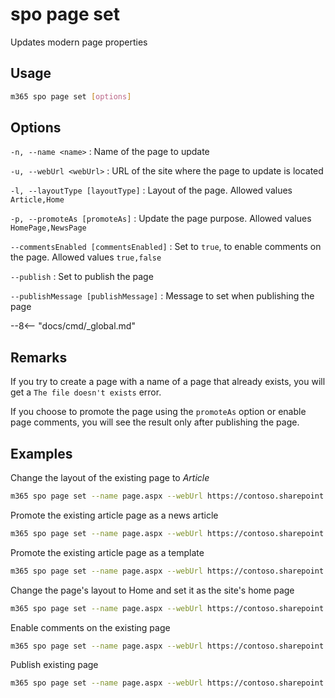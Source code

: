 # spo page set

Updates modern page properties

## Usage

```sh
m365 spo page set [options]
```

## Options

`-n, --name <name>`
: Name of the page to update

`-u, --webUrl <webUrl>`
: URL of the site where the page to update is located

`-l, --layoutType [layoutType]`
: Layout of the page. Allowed values `Article,Home`

`-p, --promoteAs [promoteAs]`
: Update the page purpose. Allowed values `HomePage,NewsPage`

`--commentsEnabled [commentsEnabled]`
: Set to `true`, to enable comments on the page. Allowed values `true,false`

`--publish`
: Set to publish the page

`--publishMessage [publishMessage]`
: Message to set when publishing the page

--8<-- "docs/cmd/_global.md"

## Remarks

If you try to create a page with a name of a page that already exists, you will get a `The file doesn't exists` error.

If you choose to promote the page using the `promoteAs` option or enable page comments, you will see the result only after publishing the page.

## Examples

Change the layout of the existing page to _Article_

```sh
m365 spo page set --name page.aspx --webUrl https://contoso.sharepoint.com/sites/a-team --layoutType Article
```

Promote the existing article page as a news article

```sh
m365 spo page set --name page.aspx --webUrl https://contoso.sharepoint.com/sites/a-team --promoteAs NewsPage
```

Promote the existing article page as a template

```sh
m365 spo page set --name page.aspx --webUrl https://contoso.sharepoint.com/sites/a-team --promoteAs Template
```

Change the page's layout to Home and set it as the site's home page

```sh
m365 spo page set --name page.aspx --webUrl https://contoso.sharepoint.com/sites/a-team --layoutType Home --promoteAs HomePage
```

Enable comments on the existing page

```sh
m365 spo page set --name page.aspx --webUrl https://contoso.sharepoint.com/sites/a-team --commentsEnabled true
```

Publish existing page

```sh
m365 spo page set --name page.aspx --webUrl https://contoso.sharepoint.com/sites/a-team --publish
```